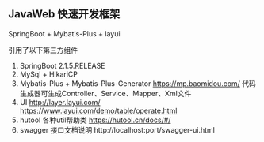 
## JavaWeb 快速开发框架

SpringBoot + Mybatis-Plus + layui

引用了以下第三方组件
 1. SpringBoot 2.1.5.RELEASE
 2. MySql + HikariCP
 3. Mybatis-Plus + Mybatis-Plus-Generator https://mp.baomidou.com/  代码生成器可生成Controller、Service、Mapper、Xml文件
 4. UI http://layer.layui.com/  https://www.layui.com/demo/table/operate.html
 5. hutool 各种util帮助类 https://hutool.cn/docs/#/
 6. swagger 接口文档说明 http://localhost:port/swagger-ui.html
 
 
 
 